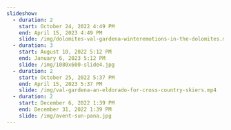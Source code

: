 ```yaml
---
slideshow:
  - duration: 2
    start: October 24, 2022 4:49 PM
    end: April 15, 2023 4:49 PM
    slide: /img/dolomites-val-gardena-winteremotions-in-the-dolomites.mp4
  - duration: 3
    start: August 10, 2022 5:12 PM
    end: January 6, 2023 5:12 PM
    slide: /img/1080x600-slide4.jpg
  - duration: 2
    start: October 25, 2022 5:37 PM
    end: April 15, 2023 5:37 PM
    slide: /img/val-gardena-an-eldorado-for-cross-country-skiers.mp4
  - duration: 2
    start: December 6, 2022 1:39 PM
    end: December 31, 2022 1:39 PM
    slide: /img/avent-sun-pana.jpg
---
```

